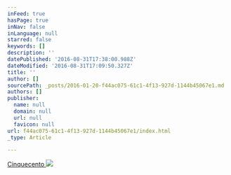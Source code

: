 ```yaml
---
inFeed: true
hasPage: true
inNav: false
inLanguage: null
starred: false
keywords: []
description: ''
datePublished: '2016-08-31T17:38:00.988Z'
dateModified: '2016-08-31T17:09:50.327Z'
title: ''
author: []
sourcePath: _posts/2016-01-20-f44ac075-61c1-4f13-927d-1144b45067e1.md
authors: []
publisher:
  name: null
  domain: null
  url: null
  favicon: null
url: f44ac075-61c1-4f13-927d-1144b45067e1/index.html
_type: Article

---
```

[Cinquecento ][0]
![](https://s3-us-west-2.amazonaws.com/the-grid-img/p/53d214bcceba7461a7364b07439e85834f540c3b.jpg)

[0]: http://www.ensemblecinquecento.com/